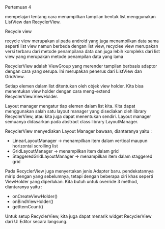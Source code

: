 Pertemuan 4

mempelajari tentang cara menampilkan tampilan bentuk list menggunakan ListView dan RecyclerView. 

Recycle view 

recycle view merupakan ui pada android yang juga menampilkan data sama seperti list view namun berbeda dengan list view, recyclee view merupakan versi terbaru dari metode penampilana data dan juga lebih kompleks dari list view yang merupakan metode penampilan data yang lama

RecyclerView adalah ViewGroup yang merender tampilan berbasis adaptor dengan cara yang serupa. Ini merupakan penerus dari ListView dan GridView.

Setiap elemen dalam list ditentukan oleh objek view holder. Kita bisa menentukan view holder dengan cara meng-extend RecyclerView.ViewHolder.

Layout manager mengatur tiap elemen dalam list kita. Kita dapat menggunakan salah satu layout manager yang disediakan oleh library RecyclerView, atau kita juga dapat menentukan sendiri. Layout manager semuanya didasarkan pada abstract class library LayoutManager.

RecyclerView menyediakan Layout Manager bawaan, diantaranya yaitu :
- LinearLayoutManager -> menampilkan item dalam vertical maupun horizontal scrolling list
- GridLayoutManager -> menampilkan item dalam grid
- StaggeredGridLayoutManager -> menampilkan item dalam staggered grid

Pada RecyclerView juga menyertakan jenis Adapter baru. pendekatannya mirip dengan yang sebelumnya, tetapi dengan beberapa ciri khas seperti ViewHolder yang diperlukan.
Kita butuh untuk override 3 method, diantaranya yaitu :
- onCreateViewHolder()
- onBindViewHolder()
- getItemCount()

Untuk setup RecyclerView, kita juga dapat menarik widget RecyclerView dari UI Editor secara langsung. 


